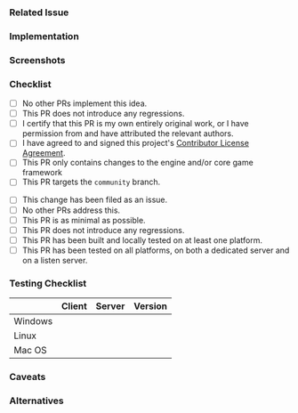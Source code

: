 ### Related Issue
<!-- Number of the issue where this topic was mentioned -->

### Implementation
<!-- A clear and concise description of what the changes are -->

### Screenshots
<!-- Add screenshots if applicable -->

### Checklist
<!-- You MUST answer "yes" to all of these to open a pull request -->
<!-- To tick a checkbox, place an 'x' in it, like so: [x] -->
- [ ] No other PRs implement this idea.
- [ ] This PR does not introduce any regressions.
- [ ] I certify that this PR is my own entirely original work, or I have permission from and have attributed the relevant authors.
- [ ] I have agreed to and signed this project's [Contributor License Agreement](https://cla-assistant.io/mastercomfig/team-comtress-2).
- [ ] This PR only contains changes to the engine and/or core game framework
- [ ] This PR targets the `community` branch.

<!-- You do NOT have to answer "yes" to the following, but please mark them if relevant -->
<!-- To tick a checkbox, place an 'x' in it, like so: [x] -->
- [ ] This change has been filed as an issue.
- [ ] No other PRs address this.
- [ ] This PR is as minimal as possible.
- [ ] This PR does not introduce any regressions.
- [ ] This PR has been built and locally tested on at least one platform.
- [ ] This PR has been tested on all platforms, on both a dedicated server and on a listen server.

### Testing Checklist
<!-- You do not have to test on all platforms to open a pull request -->
|         |            Client             |            Server             | Version                     |
|---------|:-----------------------------:|:-----------------------------:|-----------------------------|
| Windows | <!-- Built, Tested or N/A --> | <!-- Built, Tested or N/A --> | <!-- e.g. Windows 10 -->    |
|   Linux | <!-- Built, Tested or N/A --> | <!-- Built, Tested or N/A --> | <!-- `uname -vr` output --> |
|  Mac OS | <!-- Built, Tested or N/A --> | <!-- Built, Tested or N/A --> | <!-- e.g. Catalina -->      |

### Caveats
<!-- Any caveats and side effects of this PR -->

### Alternatives
<!-- Alternatives that were considered -->
